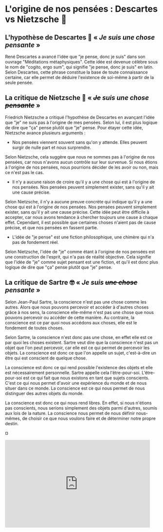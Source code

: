 # L'origine de nos pensées : Descartes vs Nietzsche 🤔

## L'hypothèse de Descartes 👨 « *Je suis une chose pensante* »
René Descartes a avancé l'idée que "je pense, donc je suis" dans son ouvrage "Méditations métaphysiques". 
Cette idée est devenue célèbre sous le nom de "cogito, ergo sum", qui signifie "je pense, donc je suis" en latin. 
Selon Descartes, cette phrase constitue la base de toute connaissance certaine, car elle permet de déduire l'existence de soi-même à partir de la seule pensée.

## La critique de Nietzsche 🧔 « *~~Je~~ suis une chose ~~pensante~~* »
Friedrich Nietzsche a critiqué l'hypothèse de Descartes en avançant l'idée que "je" ne suis pas à l'origine de mes pensées. 
Selon lui, il est plus logique de dire que "ça" pense plutôt que "je" pense. Pour étayer cette idée, Nietzsche avance plusieurs arguments :

- Nos pensées viennent souvent sans qu'on y attende. Elles peuvent surgir de nulle part et nous surprendre.

Selon Nietzsche, cela suggère que nous ne sommes pas à l'origine de nos pensées, car nous n'avons aucun contrôle sur leur survenue. 
Si nous étions à l'origine de nos pensées, nous pourrions décider de les avoir ou non, mais ce n'est pas le cas.

- Il n'y a aucune raison de croire qu'il y a une chose qui est à l'origine de nos pensées. Nos pensées peuvent simplement exister, sans qu'il y ait une cause précise.

Selon Nietzsche, il n'y a aucune preuve concrète qui indique qu'il y a une chose qui est à l'origine de nos pensées. 
Nos pensées peuvent simplement exister, sans qu'il y ait une cause précise. 
Cette idée peut être difficile à accepter, car nous avons tendance à chercher toujours une cause à chaque effet. 
Cependant, il est possible que certaines choses n'aient pas de cause précise, et que nos pensées en fassent partie. 

- L'idée de "je pense" est une fiction philosophique, une chimère qui n'a pas de fondement réel.

Selon Nietzsche, l'idée de "je" comme étant à l'origine de nos pensées est une construction de l'esprit, qui n'a pas de réalité objective. 
Cela signifie que l'idée de "je" comme sujet pensant est une fiction, et qu'il est donc plus logique de dire que "ça" pense plutôt que "je" pense.

## La critique de Sartre 🤓 « *Je suis ~~une chose~~ pensante* »

Selon Jean-Paul Sartre, la conscience n'est pas une chose comme les autres. 
Alors que nous pouvons percevoir et accéder à d'autres choses grâce à nos sens, la conscience elle-même n'est pas une chose que nous pouvons percevoir ou accéder de cette manière. 
Au contraire, la conscience est ce par quoi nous accédons aux choses, elle est le fondement de toutes choses. 

Selon Sartre, la conscience n'est donc pas une chose, en effet elle est ce par quoi les choses existent. 
Sartre veut dire que la conscience n'est pas un objet que l'on peut percevoir, car elle est ce qui permet de percevoir les objets. 
La conscience est donc ce que l'on appelle un sujet, c'est-à-dire un être qui est conscient de quelque chose. 

La conscience est donc ce qui rend possible l'existence des objets et elle est nécessairement personnelle. 
Sartre appelle cela l'être-pour-soi. L'être-pour-soi est ce qui fait que nous existons en tant que sujets conscients. 
C'est ce qui nous permet d'avoir une expérience du monde et de nous situer dans ce monde. 
La conscience est ce qui nous permet de nous distinguer des autres objets du monde. 

La conscience est donc ce qui nous rend libres. 
En effet, si nous n'étions pas conscients, nous serions simplement des objets parmi d'autres, soumis aux lois de la nature. 
La conscience nous permet de nous définir nous-mêmes, de choisir ce que nous voulons faire et de déterminer notre propre destin.

¤
<iframe src="https://onedrive.live.com/embed?resid=5A2FB1ACFA759B4%213832&amp;authkey=!ABRWKxhgBHph6nk&amp;em=2&amp;wdAr=1.7777777777777777&amp;wdEaaCheck=1" width="476px" height="288px" frameborder="0">This is an embedded <a target="_blank" href="https://office.com">Microsoft Office</a> presentation, powered by <a target="_blank" href="https://office.com/webapps">Office</a>.</iframe>
